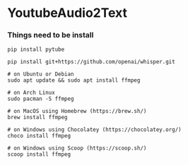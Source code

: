 # YoutubeAudio2Text

### Things need to be install

```
pip install pytube
```
```
pip install git+https://github.com/openai/whisper.git 
```
```
# on Ubuntu or Debian
sudo apt update && sudo apt install ffmpeg

# on Arch Linux
sudo pacman -S ffmpeg

# on MacOS using Homebrew (https://brew.sh/)
brew install ffmpeg

# on Windows using Chocolatey (https://chocolatey.org/)
choco install ffmpeg

# on Windows using Scoop (https://scoop.sh/)
scoop install ffmpeg
```
